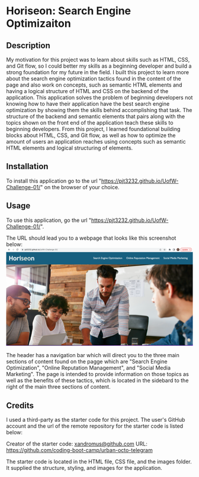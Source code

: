 # Horiseon: Search Engine Optimizaiton

## Description
My motivation for this project was to learn about skills such as HTML, CSS, and Git flow, so I could better my skills as a beginning developer and build a strong foundation for my future in the field. I built this project to learn more about the search engine optimization tactics found in the content of the page and also work on concepts, such as semantic HTML elements and having a logical structure of HTML and CSS on the backend of the application. This application solves the problem of beginning developers not knowing how to have their application have the best search engine optimization by showing them the skills behind accomplishing that task. The structure of the backend and semantic elements that pairs along with the topics shown on the front end of the application teach these skills to beginning developers. From this project, I learned foundational building blocks about HTML, CSS, and Git flow, as well as how to optimize the amount of users an application reaches using concepts such as semantic HTML elements and logical structuring of elements.

## Installation
To install this application go to the url "https://pjt3232.github.io/UofW-Challenge-01/" on the browser of your choice.

## Usage
To use this application, go the url "https://pjt3232.github.io/UofW-Challenge-01/". 

The URL should lead you to a webpage that looks like this screenshot below:
![Screenshot](./assets/images/UofW-Challenge-01-Screenshot.png)

The header has a navigation bar which will direct you to the three main sections of content found on the pagge which are "Search Engine Optimization", "Online Reputation Management", and "Social Media Marketing". The page is intended to provide information on those topics as well as the benefits of these tactics, which is located in the sidebard to the right of the main three sections of content.

## Credits
I used a third-party as the starter code for this project. The user's GitHub account and the url of the remote repository for the starter code is listed below:

Creator of the starter code: xandromus@github.com
URL: https://github.com/coding-boot-camp/urban-octo-telegram

The starter code is located in the HTML file, CSS file, and the images folder. It supplied the structure, styling, and images for the application.
